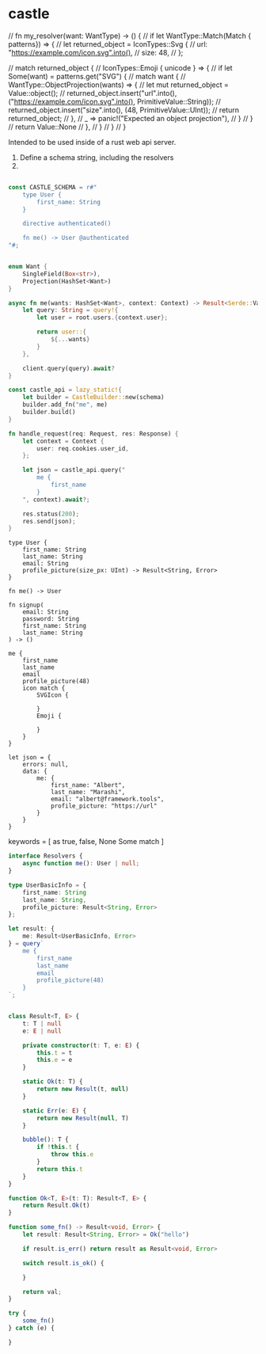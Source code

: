 # castle
// fn my_resolver(want: WantType) -> () {
//     if let WantType::Match(Match { patterns}) => {
//         let returned_object = IconTypes::Svg {
//             url: "https://example.com/icon.svg".into(),
//             size: 48,
//         };

//         match returned_object {
//             IconTypes::Emoji { unicode } => {
//                 if let Some(want) = patterns.get("SVG") {
//                     match want {
//                         WantType::ObjectProjection(wants) => {
//                             let mut returned_object = Value::object();
//                             returned_object.insert("url".into(), ("https://example.com/icon.svg".into(), PrimitiveValue::String));
//                             returned_object.insert("size".into(), (48, PrimitiveValue::UInt));
//                             return returned_object;
//                         },
//                         _ => panic!("Expected an object projection"),
//                     }
//                 }
//                 return Value::None
//             },
//         }
//     }
// }

Intended to be used inside of a rust web api server.

1. Define a schema string, including the resolvers
2.



```rs

const CASTLE_SCHEMA = r#"
    type User {
        first_name: String
    }

    directive authenticated()

    fn me() -> User @authenticated
"#;


enum Want {
    SingleField(Box<str>),
    Projection(HashSet<Want>)
}

async fn me(wants: HashSet<Want>, context: Context) -> Result<Serde::Value, Error> {
    let query: String = query!{
        let user = root.users.{context.user};

        return user::{
            ${...wants}
        }
    },

    client.query(query).await?
}

const castle_api = lazy_static!{
    let builder = CastleBuilder::new(schema)
    builder.add_fn("me", me)
    builder.build()
}

fn handle_request(req: Request, res: Response) {
    let context = Context {
        user: req.cookies.user_id,
    };

    let json = castle_api.query("
        me {
            first_name
        }
    ", context).await?;

    res.status(200);
    res.send(json);
}

```

```schema
type User {
    first_name: String
    last_name: String
    email: String
    profile_picture(size_px: UInt) -> Result<String, Error>
}

fn me() -> User

fn signup(
    email: String
    password: String
    first_name: String
    last_name: String
) -> ()
```


```query
me {
    first_name
    last_name
    email
    profile_picture(48)
    icon match {
        SVGIcon {

        }
        Emoji {

        }
    }
}

let json = {
    errors: null,
    data: {
        me: {
            first_name: "Albert",
            last_name: "Marashi",
            email: "albert@framework.tools",
            profile_picture: "https://url"
        }
    }
}
```

keywords = [
    as
    true,
    false,
    None
    Some
    match
]

```ts
interface Resolvers {
    async function me(): User | null;
}

type UserBasicInfo = {
    first_name: String
    last_name: String,
    profile_picture: Result<String, Error>
};

let result: {
    me: Result<UserBasicInfo, Error>
} = query`
    me {
        first_name
        last_name
        email
        profile_picture(48)
    }
`;


class Result<T, E> {
    t: T | null
    e: E | null

    private constructor(t: T, e: E) {
        this.t = t
        this.e = e
    }

    static Ok(t: T) {
        return new Result(t, null)
    }

    static Err(e: E) {
        return new Result(null, T)
    }

    bubble(): T {
        if !this.t {
            throw this.e
        }
        return this.t
    }
}

function Ok<T, E>(t: T): Result<T, E> {
    return Result.Ok(t)
}

function some_fn() -> Result<void, Error> {
    let result: Result<String, Error> = Ok("hello")

    if result.is_err() return result as Result<void, Error>

    switch result.is_ok() {

    }

    return val;
}

try {
    some_fn()
} catch (e) {

}

```


